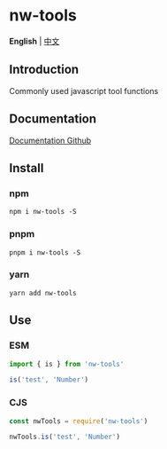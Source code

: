 # nw-tools


**English** | [中文](./README.zh-CN.md)

## Introduction

Commonly used javascript tool functions

## Documentation

[Documentation Github](https://wallowyou.github.io/modules.html)


## Install

### npm

```shell
npm i nw-tools -S
```

### pnpm

```shell
pnpm i nw-tools -S
```

### yarn

```shell
yarn add nw-tools
```

## Use

### ESM

```ts
import { is } from 'nw-tools'

is('test', 'Number')
```

### CJS

```js
const nwTools = require('nw-tools')

nwTools.is('test', 'Number')
```



